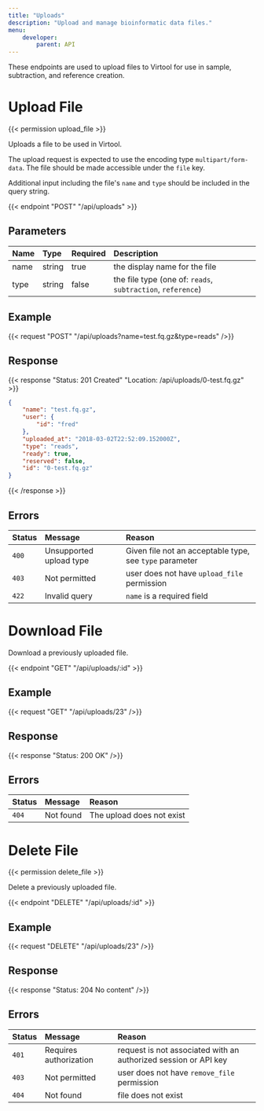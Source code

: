 ```yaml
---
title: "Uploads"
description: "Upload and manage bioinformatic data files."
menu:
    developer:
        parent: API
---
```

These endpoints are used to upload files to Virtool for use in sample, subtraction, and reference creation.

# Upload File

{{< permission upload_file >}}

Uploads a file to be used in Virtool.

The upload request is expected to use the encoding type `multipart/form-data`. The file should be made accessible under the `file` key.

Additional input including the file's `name` and `type` should be included in the query string.

{{< endpoint "POST" "/api/uploads" >}}

## Parameters

| Name | Type   | Required | Description                                                 |
| :--- | :----- | :------- | :---------------------------------------------------------- |
| name | string | true     | the display name for the file                               |
| type | string | false    | the file type (one of: `reads`, `subtraction`, `reference`) |

## Example

{{< request "POST" "/api/uploads?name=test.fq.gz&type=reads" />}}

## Response

{{< response "Status: 201 Created" "Location: /api/uploads/0-test.fq.gz" >}}
```json
{
	"name": "test.fq.gz",
	"user": {
		"id": "fred"
	},
	"uploaded_at": "2018-03-02T22:52:09.152000Z",
	"type": "reads",
	"ready": true,
	"reserved": false,
	"id": "0-test.fq.gz"
}
```
{{< /response >}}

## Errors

| Status | Message                 | Reason                                                  |
| :----- | :---------------------- | :------------------------------------------------------ |
| `400`  | Unsupported upload type | Given file not an acceptable type, see `type` parameter |
| `403`  | Not permitted           | user does not have `upload_file` permission             |
| `422`  | Invalid query           | `name` is a required field                              |

# Download File

Download a previously uploaded file.

{{< endpoint "GET" "/api/uploads/:id" >}}

## Example

{{< request "GET" "/api/uploads/23" />}}

## Response

{{< response "Status: 200 OK" />}}



## Errors

| Status | Message   | Reason                    |
| :----- | :-------- | :------------------------ |
| `404`  | Not found | The upload does not exist |


# Delete File

{{< permission delete_file >}}

Delete a previously uploaded file.

{{< endpoint "DELETE" "/api/uploads/:id" >}}

## Example
{{< request "DELETE" "/api/uploads/23" />}}

## Response

{{< response "Status: 204 No content" />}}

## Errors

| Status | Message                | Reason                                                          |
| :----- | :--------------------- | :-------------------------------------------------------------- |
| `401`  | Requires authorization | request is not associated with an authorized session or API key |
| `403`  | Not permitted          | user does not have `remove_file` permission                     |
| `404`  | Not found              | file does not exist                                             |
